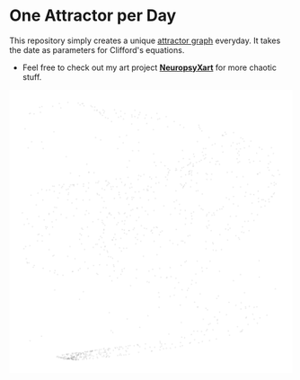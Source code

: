 # One Attractor per Day

This repository simply creates a unique [attractor graph](https://dominiquemakowski.github.io/NeuropsyXart#attractors) everyday. It takes the date as parameters for Clifford's equations.

- Feel free to check out my art project [**NeuropsyXart**](https://dominiquemakowski.github.io/NeuropsyXart/) for more chaotic stuff.


![](attractor_points.png)